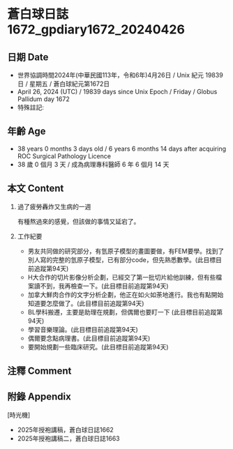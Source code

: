 [_metadata_:encoding]: - "utf-8"
[_metadata_:language]: - "zh-Hant-TW"
[_metadata_:fileformat]: - "markdown"
[_metadata_:MIME_type]: - "text/plain"
[_metadata_:markdown_version]: - "commonmark version 0.30"
[_metadata_:markdown_spec]: - "https://spec.commonmark.org/0.30/"

# 蒼白球日誌1672_gpdiary1672_20240426 #

## 日期 Date ##

* 世界協調時間2024年(中華民國113年，令和6年)4月26日 / Unix 紀元 19839 日 / 星期五 / 蒼白球紀元第1672日
* April 26, 2024 (UTC) / 19839 days since Unix Epoch / Friday / Globus Pallidum day 1672
* 特殊註記:

## 年齡 Age ##

* 38 years 0 months 3 days old / 6 years 6 months 14 days after acquiring ROC Surgical Pathology Licence
* 38 歲 0 個月 3 天 / 成為病理專科醫師 6 年 6 個月 14 天

## 本文 Content ##

1. 過了疲勞轟炸又生病的一週

    有種熬過來的感覺，但該做的事情又延宕了。

    
2. 工作紀要

    - 男友共同做的研究部分，有氫原子模型的畫圖要做，有FEM要學。找到了別人寫的完整的氫原子模型，已有部分code，但先熟悉數學。(此目標目前追蹤第94天)
   - H大合作的切片影像分析企劃，已經交了第一批切片給他訓練，但有些檔案讀不到，我再檢查一下。(此目標目前追蹤第94天)
   - 加拿大鮮肉合作的文字分析企劃，他正在如火如荼地進行。我也有點開始知道要怎麼做了。(此目標目前追蹤第94天)
   - BL學科搬遷，主要是助理在規劃，但偶爾也要盯一下 (此目標目前追蹤第94天)
   - 學習音樂理論。(此目標目前追蹤第94天)
   - 偶爾要念點病理書。(此目標目前追蹤第94天)
   - 要開始規劃一些臨床研究。(此目標目前追蹤第94天)


## 注釋 Comment ##


## 附錄 Appendix ##
[時光機]
- 2025年授袍講稿，蒼白球日誌1662
- 2025年授袍講稿二，蒼白球日誌1663

